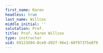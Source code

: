 ```yaml
---
first_name: Karen
headless: true
last_name: Willcox
middle_initial: ''
salutation: Prof.
title: Prof. Karen Willcox
type: instructor
uid: 69123d94-0ce0-d92f-96e1-60f97375e8f9
---
```

